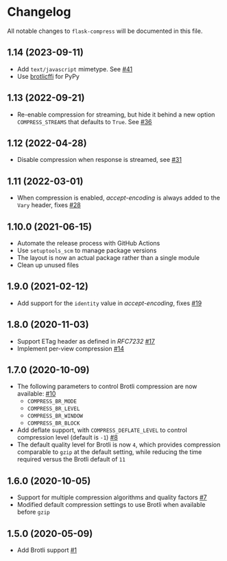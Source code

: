 # Changelog

All notable changes to `flask-compress` will be documented in this file.

## 1.14 (2023-09-11)

- Add `text/javascript` mimetype. See [#41](https://github.com/colour-science/flask-compress/pull/41)
- Use [brotlicffi](https://github.com/python-hyper/brotlicffi) for PyPy

## 1.13 (2022-09-21)

- Re-enable compression for streaming, but hide it behind a new option `COMPRESS_STREAMS` that defaults to `True`. See [#36](https://github.com/colour-science/flask-compress/pull/36)

## 1.12 (2022-04-28)

- Disable compression when response is streamed, see [#31](https://github.com/colour-science/flask-compress/pull/31)

## 1.11 (2022-03-01)

- When compression is enabled, *accept-encoding* is always added to the `Vary` header, fixes [#28](https://github.com/colour-science/flask-compress/issues/28)

## 1.10.0 (2021-06-15)

- Automate the release process with GitHub Actions
- Use `setuptools_scm` to manage package versions
- The layout is now an actual package rather than a single module
- Clean up unused files

## 1.9.0 (2021-02-12)

- Add support for the `identity` value in *accept-encoding*, fixes [#19](https://github.com/colour-science/flask-compress/issues/19)

## 1.8.0 (2020-11-03)

- Support ETag header as defined in *RFC7232* [#17](https://github.com/colour-science/flask-compress/pull/17)
- Implement per-view compression [#14](https://github.com/colour-science/flask-compress/pull/14)

## 1.7.0 (2020-10-09)

- The following parameters to control Brotli compression are now available: [#10](https://github.com/colour-science/flask-compress/pull/10)
    - `COMPRESS_BR_MODE`
    - `COMPRESS_BR_LEVEL`
    - `COMPRESS_BR_WINDOW`
    - `COMPRESS_BR_BLOCK`
- Add deflate support, with `COMPRESS_DEFLATE_LEVEL` to control compression level (default is `-1`) [#8](https://github.com/colour-science/flask-compress/pull/8)
- The default quality level for Brotli is now `4`, which provides compression comparable to `gzip` at the default setting, while reducing the time required versus the Brotli default of `11`

## 1.6.0 (2020-10-05)

- Support for multiple compression algorithms and quality factors [#7](https://github.com/colour-science/flask-compress/pull/7)
- Modified default compression settings to use Brotli when available before `gzip`

## 1.5.0 (2020-05-09)

- Add Brotli support [#1](https://github.com/colour-science/flask-compress/pull/1)
